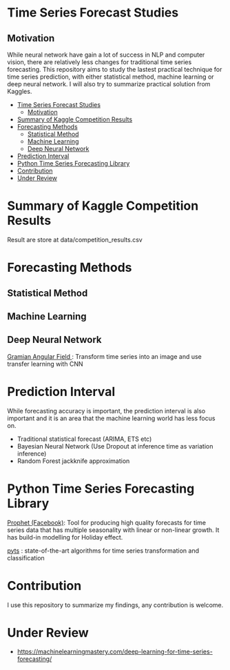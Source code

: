 # Time Series Forecast Studies
## Motivation
While neural network have gain a lot of success in NLP and computer vision, there are relatively less changes for traditional time series forecasting.
This repository aims to study the lastest practical technique for time series prediction, with either statistical method, machine learning or deep neural network. I will also try to summarize practical solution from Kaggles.
- [Time Series Forecast Studies](#time-series-forecast-studies)
  - [Motivation](#motivation)
- [Summary of Kaggle Competition Results](#summary-of-kaggle-competition-results)
- [Forecasting Methods](#forecasting-methods)
  - [Statistical Method](#statistical-method)
  - [Machine Learning](#machine-learning)
  - [Deep Neural Network](#deep-neural-network)
- [Prediction Interval](#prediction-interval)
- [Python Time Series Forecasting Library](#python-time-series-forecasting-library)
- [Contribution](#contribution)
- [Under Review](#under-review)

# Summary of Kaggle Competition Results
Result are store at data/competition_results.csv



# Forecasting Methods
## Statistical Method

## Machine Learning

## Deep Neural Network
[Gramian Angular Field ](https://forums.fast.ai/t/time-series-sequential-data-study-group/29686/2?u=nok): Transform time series into an image and use transfer learning with CNN

# Prediction Interval
While forecasting accuracy is important, the prediction interval is also important and it is an area that the machine learning world has less focus on.

* Traditional statistical forecast (ARIMA, ETS etc)
* Bayesian Neural Network (Use Dropout at inference time as variation inference)
* Random Forest jackknife approximation

# Python Time Series Forecasting Library

[Prophet (Facebook)](https://github.com/facebook/prophet): Tool for producing high quality forecasts for time series data that has multiple seasonality with linear or non-linear growth. It has build-in modelling for Holiday effect.

[pyts](https://johannfaouzi.github.io/pyts/) : state-of-the-art algorithms for time series transformation and classification

# Contribution
I use this repository to summarize my findings, any contribution is welcome.

# Under Review
* https://machinelearningmastery.com/deep-learning-for-time-series-forecasting/
